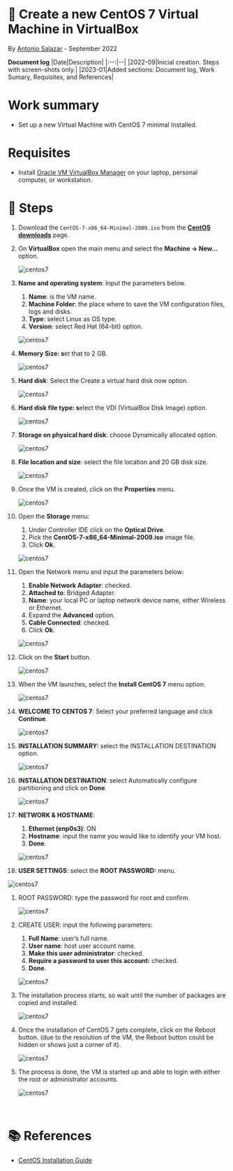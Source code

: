 # :book: Create a new CentOS 7 Virtual Machine in VirtualBox

By [Antonio Salazar](mailto:antonio.salazar@ymail.com) - September 2022

**Document log**
|Date|Description|
|:--:|--|
|2022-09|Inicial creation. Steps with screen-shots only.|
|2023-01|Added sections: Document log, Work Sumary, Requisites, and References|

# Work summary
- Set up a new Virtual Machine with CentOS 7 minimal Installed.

# Requisites
- Install [Oracle VM VirtualBox Manager](https://www.virtualbox.org/manual/UserManual.html#intro-installing) on your laptop, personal computer, or workstation.


# :paw_prints: Steps

1. Download the `CentOS-7-x86_64-Minimal-2009.iso` from the [**CentOS downloads**](https://www.centos.org/download/) page.
2. On **VirtualBox** open the main menu and select the **Machine -> New...** option.
    
    ![centos7](images/centos7.png)
    
3. **Name and operating system**: Input the parameters below.
    1. **Name**: is the VM name.
    2. **Machine Folder**: the place where to save the VM configuration files, logs and disks.
    3. **Type**: select Linux as OS type.
    4. **Version**: select Red Hat (64-bit) option.
    
    ![centos7](images/centos7_1.png)
    
4. **Memory Size: s**et that to 2 GB.
    
    ![centos7](images/centos7_2.png)
    
5. **Hard disk**: Select the Create a virtual hard disk now option.
    
    ![centos7](images/centos7_3.png)
    
6. **Hard disk file type: s**elect the VDI (VirtualBox Disk Image) option.
    
    ![centos7](images/centos7_4.png)
    
7. **Storage on physical hard disk**: choose Dynamically allocated option.
    
    ![centos7](images/centos7_5.png)
    
8. **File location and size**: select the file location and 20 GB disk size. 
    
    ![centos7](images/centos7_6.png)
    
9. Once the VM is created, click on the **Properties** menu.
    
    ![centos7](images/centos7_7.png)
    
10. Open the **Storage** menu:
    1. Under Controller IDE click on the **Optical Drive**. 
    2. Pick the **CentOS-7-x86_64-Minimal-2009.iso** image file.
    3. Click **Ok**.
    
    ![centos7](images/centos7_8.png)
    
11. Open the Network menu and input the parameters below:
    1. **Enable Network Adapter**: checked.
    2. **Attached to**: Bridged Adapter.
    3. **Name**: your local PC or laptop network device name, either Wireless or Ethernet.
    4. Expand the **Advanced** option.
    5. **Cable Connected**: checked.
    6. Click **Ok**.
    
    ![centos7](images/centos7_9.png)
    
12. Click on the **Start** button.
    
    ![centos7](images/centos7_10.png)
    
13. When the VM launches, select the **Install CentOS 7** menu option.
    
    ![centos7](images/centos7_11.png)
    
14. **WELCOME TO CENTOS 7**: Select your preferred language and click **Continue**.
    
    ![centos7](images/centos7_12.png)
    
15. **INSTALLATION SUMMARY:** select the INSTALLATION DESTINATION option.
    
    ![centos7](images/centos7_13.png)
    
16. **INSTALLATION DESTINATION**: select Automatically configure partitioning and click on **Done**.
    
    ![centos7](images/centos7_14.png)
    
17. **NETWORK & HOSTNAME**: 
    1. **Ethernet (enp0s3)**: ON
    2. **Hostname**: input the name you would like to identify your VM host.
    3. **Done**.
    
    ![centos7](images/centos7_15.png)
    

15. **USER SETTINGS**: select the **ROOT PASSWORD:** menu.

![centos7](images/centos7_16.png)

1. ROOT PASSWORD: type the password for root and confirm.
    
    ![centos7](images/centos7_17.png)
    
2. CREATE USER: input the following parameters:
    1. **Full Name**: user’s full name.
    2. **User name**: host user account name.
    3. **Make this user administrator**: checked.
    4. **Require a password to user this account:** checked.
    5. **Done**.
    
    ![centos7](images/centos7_18.png)
    
3. The installation process starts, so wait until the number of packages are copied and installed.
    
    ![centos7](images/centos7_19.png)
    
4. Once the installation of CentOS 7 gets complete, click on the Reboot button. (due to the resolution of the VM, the Reboot button could be hidden or shows just a corner of it).
    
    ![centos7](images/centos7_20.png)
    
5. The process is done, the VM is started up and able to login with either the root or administrator accounts.
    
    ![centos7](images/centos7_21.png)

<br/>

# :books: References
- [CentOS Installation Guide](https://docs.centos.org/en-US/centos/install-guide/)